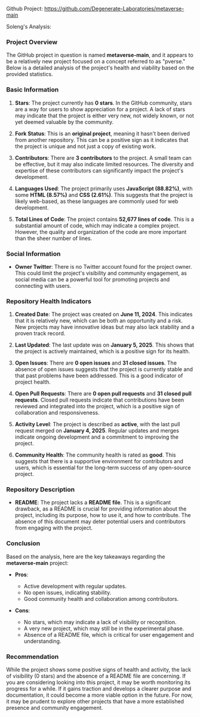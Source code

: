 Github Project: https://github.com/Degenerate-Laboratories/metaverse-main

Soleng's Analysis:

### Project Overview

The GitHub project in question is named **metaverse-main**, and it appears to be a relatively new project focused on a concept referred to as "pverse." Below is a detailed analysis of the project's health and viability based on the provided statistics.

### Basic Information

1. **Stars**: The project currently has **0 stars**. In the GitHub community, stars are a way for users to show appreciation for a project. A lack of stars may indicate that the project is either very new, not widely known, or not yet deemed valuable by the community.

2. **Fork Status**: This is an **original project**, meaning it hasn't been derived from another repository. This can be a positive sign as it indicates that the project is unique and not just a copy of existing work.

3. **Contributors**: There are **3 contributors** to the project. A small team can be effective, but it may also indicate limited resources. The diversity and expertise of these contributors can significantly impact the project's development.

4. **Languages Used**: The project primarily uses **JavaScript (88.82%)**, with some **HTML (8.57%)** and **CSS (2.61%)**. This suggests that the project is likely web-based, as these languages are commonly used for web development.

5. **Total Lines of Code**: The project contains **52,677 lines of code**. This is a substantial amount of code, which may indicate a complex project. However, the quality and organization of the code are more important than the sheer number of lines.

### Social Information

- **Owner Twitter**: There is no Twitter account found for the project owner. This could limit the project's visibility and community engagement, as social media can be a powerful tool for promoting projects and connecting with users.

### Repository Health Indicators

1. **Created Date**: The project was created on **June 11, 2024**. This indicates that it is relatively new, which can be both an opportunity and a risk. New projects may have innovative ideas but may also lack stability and a proven track record.

2. **Last Updated**: The last update was on **January 5, 2025**. This shows that the project is actively maintained, which is a positive sign for its health.

3. **Open Issues**: There are **0 open issues** and **31 closed issues**. The absence of open issues suggests that the project is currently stable and that past problems have been addressed. This is a good indicator of project health.

4. **Open Pull Requests**: There are **0 open pull requests** and **31 closed pull requests**. Closed pull requests indicate that contributions have been reviewed and integrated into the project, which is a positive sign of collaboration and responsiveness.

5. **Activity Level**: The project is described as **active**, with the last pull request merged on **January 4, 2025**. Regular updates and merges indicate ongoing development and a commitment to improving the project.

6. **Community Health**: The community health is rated as **good**. This suggests that there is a supportive environment for contributors and users, which is essential for the long-term success of any open-source project.

### Repository Description

- **README**: The project lacks a **README file**. This is a significant drawback, as a README is crucial for providing information about the project, including its purpose, how to use it, and how to contribute. The absence of this document may deter potential users and contributors from engaging with the project.

### Conclusion

Based on the analysis, here are the key takeaways regarding the **metaverse-main** project:

- **Pros**:
  - Active development with regular updates.
  - No open issues, indicating stability.
  - Good community health and collaboration among contributors.

- **Cons**:
  - No stars, which may indicate a lack of visibility or recognition.
  - A very new project, which may still be in the experimental phase.
  - Absence of a README file, which is critical for user engagement and understanding.

### Recommendation

While the project shows some positive signs of health and activity, the lack of visibility (0 stars) and the absence of a README file are concerning. If you are considering looking into this project, it may be worth monitoring its progress for a while. If it gains traction and develops a clearer purpose and documentation, it could become a more viable option in the future. For now, it may be prudent to explore other projects that have a more established presence and community engagement.
